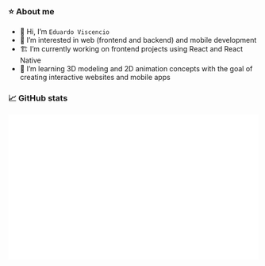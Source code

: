 ### ⭐ About me

- 👋 Hi, I’m `Eduardo Viscencio`
- 👀 I’m interested in web (frontend and backend) and mobile development
- 🏗 I’m currently working on frontend projects using React and React Native
- 🌱 I’m learning 3D modeling and 2D animation concepts with the goal of creating interactive websites and mobile apps 

### 📈 GitHub stats

![](https://github.com/eduardoviscencio/github-stats/blob/master/generated/languages.svg#gh-dark-mode-only)

<!---
eduardoviscencio/eduardoviscencio is a ✨ special ✨ repository because its `README.md` (this file) appears on your GitHub profile.
You can click the Preview link to take a look at your changes.
--->
